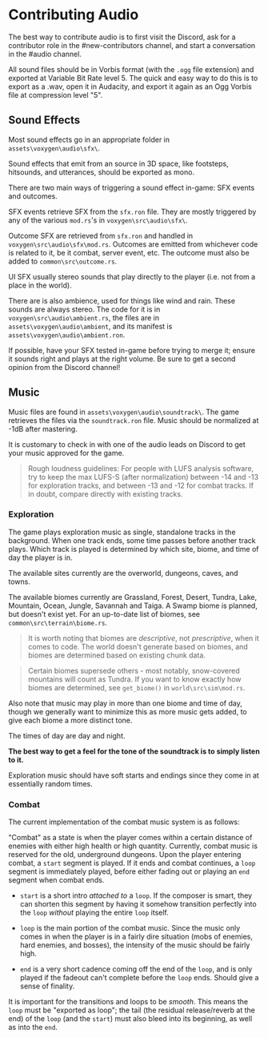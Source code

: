 # Contributing Audio

The best way to contribute audio is to first visit the Discord, ask for a contributor role in the #new-contributors channel, and start a conversation in the #audio channel.

All sound files should be in Vorbis format (with the `.ogg` file extension) and
exported at Variable Bit Rate level 5.
The quick and easy way to do this is to export as a .wav, open it in Audacity,
and export it again as an Ogg Vorbis file at compression level "5".

## Sound Effects

Most sound effects go in an appropriate folder in `assets\voxygen\audio\sfx\`.

Sound effects that emit from an source in 3D space, like footsteps, hitsounds, and utterances, should be exported as mono.

There are two main ways of triggering a sound effect in-game: SFX events and outcomes.

SFX events retrieve SFX from the `sfx.ron` file. They are mostly triggered by any of the various `mod.rs`'s in `voxygen\src\audio\sfx\`.

Outcome SFX are retrieved from `sfx.ron` and handled in `voxygen\src\audio\sfx\mod.rs`. Outcomes are emitted from whichever code is related to it, be it combat, server event, etc. The outcome must also be added to `common\src\outcome.rs`.

UI SFX usually stereo sounds that play directly to the player (i.e. not from a place in the world).

There are is also ambience, used for things like wind and rain. These sounds are always stereo. The code for it is in `voxygen\src\audio\ambient.rs`, the files are in `assets\voxygen\audio\ambient`, and its manifest is `assets\voxygen\audio\ambient.ron`.

If possible, have your SFX tested in-game before trying to merge it; ensure it sounds right and plays at the right volume. Be sure to get a second opinion from the Discord channel!

## Music

Music files are found in `assets\voxygen\audio\soundtrack\`. The game retrieves the files via the `soundtrack.ron` file. Music should be normalized at -1dB after mastering.

It is customary to check in with one of the audio leads on Discord to get your music approved for the game.

>Rough loudness guidelines:
> For people with LUFS analysis software, try to keep the max LUFS-S (after normalization) between -14 and -13 for exploration tracks, and between -13 and -12 for combat tracks. If in doubt, compare directly with existing tracks.

### Exploration

The game plays exploration music as single, standalone tracks in the background. When one track ends, some time passes before another track plays. Which track is played is determined by which site, biome, and time of day the player is in.

The available sites currently are the overworld, dungeons, caves, and towns.

The available biomes currently are Grassland, Forest, Desert, Tundra, Lake, Mountain, Ocean, Jungle, Savannah and Taiga.  A Swamp biome is planned, but doesn't exist yet. For an up-to-date list of biomes, see `common\src\terrain\biome.rs`.

> It is worth noting that biomes are *descriptive*, not *prescriptive*, when it comes to code. The world doesn't generate based on biomes, and biomes are determined based on existing chunk data.

> Certain biomes supersede others - most notably, snow-covered mountains will count as Tundra. If you want to know exactly how biomes are determined, see `get_biome()` in `world\src\sim\mod.rs`.

Also note that music may play in more than one biome and time of day, though we generally want to minimize this as more music gets added, to give each biome a more distinct tone.

The times of day are day and night.

**The best way to get a feel for the tone of the soundtrack is to simply listen to it.**

Exploration music should have soft starts and endings since they come in at essentially random times.

### Combat

The current implementation of the combat music system is as follows:

"Combat" as a state is when the player comes within a certain distance of enemies with either high health or high quantity. Currently, combat music is reserved for the old, underground dungeons. Upon the player entering combat, a `start` segment is played. If it ends and combat continues, a `loop` segment is immediately played, before either fading out or playing an `end` segment when combat ends.

- `start` is a short intro *attached to* a `loop`. If the composer is smart, they can shorten this segment by having it somehow transition perfectly into the `loop` *without* playing the entire `loop` itself.

- `loop` is the main portion of the combat music. Since the music only comes in when the player is in a fairly dire situation (mobs of enemies, hard enemies, and bosses), the intensity of the music should be fairly high.

- `end` is a very short cadence coming off the end of the `loop`, and is only played if the fadeout can't complete before the `loop` ends. Should give a sense of finality.

It is important for the transitions and loops to be *smooth*. This means the `loop` must be "exported as loop"; the tail (the residual release/reverb at the end) of the `loop` (and the `start`) must also bleed into its beginning, as well as into the `end`.
